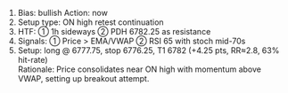 1. Bias: bullish Action: now  
2. Setup type: ON high retest continuation  
3. HTF: ① 1h sideways ② PDH 6782.25 as resistance  
4. Signals: ① Price > EMA/VWAP ② RSI 65 with stoch mid-70s  
5. Setup: long @ 6777.75, stop 6776.25, T1 6782 (+4.25 pts, RR≈2.8, 63% hit-rate)  
Rationale: Price consolidates near ON high with momentum above VWAP, setting up breakout attempt.
